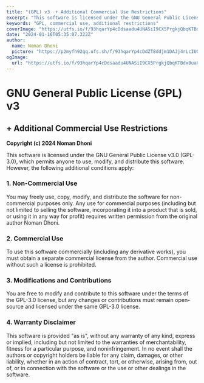 ```yaml
---
title: "(GPL) v3  + Additional Commercial Use Restrictions"
excerpt: "This software is licensed under the GNU General Public License v3.0 (GPL-3.0), which permits anyone to use, modify, and distribute this software. However, additional conditions apply for commercial use."
keywords: "GPL, commercial use, additional restrictions"
coverImage: "https://utfs.io/f/93hqarYp4cDdsaadu4UNASiI9CX5PrgkjQbqKTBdx0uaHocZ"
date: "2024-01-16T05:35:07.322Z"
author:
  name: Noman Dhoni
  picture: "https://p2myfh92qq.ufs.sh/f/93hqarYp4cDdZT8ddjm1DAJj4rLcIU0t8PKSXMxTZOyQYdbC"
ogImage:
  url: "https://utfs.io/f/93hqarYp4cDdsaadu4UNASiI9CX5PrgkjQbqKTBdx0uaHocZ"
---
```


# GNU General Public License (GPL) v3  
## + Additional Commercial Use Restrictions

**Copyright (c) 2024 Noman Dhoni**

This software is licensed under the GNU General Public License v3.0 (GPL-3.0), which permits anyone to use, modify, and distribute this software. However, the following additional conditions apply:

### 1. Non-Commercial Use
You may freely use, copy, modify, and distribute the software for non-commercial purposes only. Any use for commercial purposes (including but not limited to selling the software, incorporating it into a product that is sold, or using it in any way for profit) requires written permission from the original author Noman Dhoni.

### 2. Commercial Use
To use this software commercially (including any derivative works), you must obtain a separate commercial license from the author. Commercial use without such a license is prohibited.

### 3. Modifications and Contributions
You are free to modify and contribute to this software under the terms of the GPL-3.0 license, but any changes or contributions must remain open-source and licensed under the same GPL-3.0 license.

### 4. Warranty Disclaimer
This software is provided "as is", without any warranty of any kind, express or implied, including but not limited to the warranties of merchantability, fitness for a particular purpose, and noninfringement. In no event shall the authors or copyright holders be liable for any claim, damages, or other liability, whether in an action of contract, tort, or otherwise, arising from, out of, or in connection with the software or the use or other dealings in the software.
